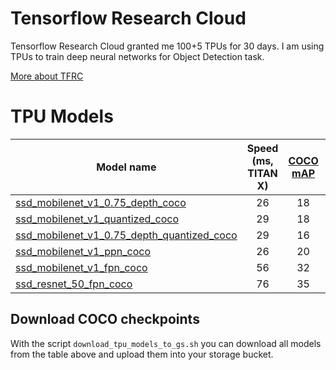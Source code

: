 # Tensorflow Research Cloud

Tensorflow Research Cloud granted me 100+5 TPUs for 30 days. I am using TPUs to train deep neural networks for Object Detection task.

[More about TFRC](https://www.tensorflow.org/tfrc/)

# TPU Models


| Model name  | Speed (ms, TITAN X) | [COCO mAP](http://cocodataset.org/#detection-eval) | FLIR ADAS | Open Images V4 | ERL2018 |
| ------------ | :--------------: | :--------------: | :--------------: | :--------------: | :--------------: |
| [ssd_mobilenet_v1_0.75_depth_coco](http://download.tensorflow.org/models/object_detection/ssd_mobilenet_v1_0.75_depth_300x300_coco14_sync_2018_07_03.tar.gz) | 26 | 18 | | | |
| [ssd_mobilenet_v1_quantized_coco](http://download.tensorflow.org/models/object_detection/ssd_mobilenet_v1_quantized_300x300_coco14_sync_2018_07_18.tar.gz) | 29 | 18 | | | |
| [ssd_mobilenet_v1_0.75_depth_quantized_coco](http://download.tensorflow.org/models/object_detection/ssd_mobilenet_v1_0.75_depth_quantized_300x300_coco14_sync_2018_07_18.tar.gz) | 29 | 16 | | | |
| [ssd_mobilenet_v1_ppn_coco](http://download.tensorflow.org/models/object_detection/ssd_mobilenet_v1_ppn_shared_box_predictor_300x300_coco14_sync_2018_07_03.tar.gz) | 26 | 20 | | | |
| [ssd_mobilenet_v1_fpn_coco](http://download.tensorflow.org/models/object_detection/ssd_mobilenet_v1_fpn_shared_box_predictor_640x640_coco14_sync_2018_07_03.tar.gz) | 56 | 32 | | | |
| [ssd_resnet_50_fpn_coco](http://download.tensorflow.org/models/object_detection/ssd_resnet50_v1_fpn_shared_box_predictor_640x640_coco14_sync_2018_07_03.tar.gz) | 76 | 35 | | | |

## Download COCO checkpoints

With the script `download_tpu_models_to_gs.sh` you can download all models from the table above and upload them into your storage bucket.
